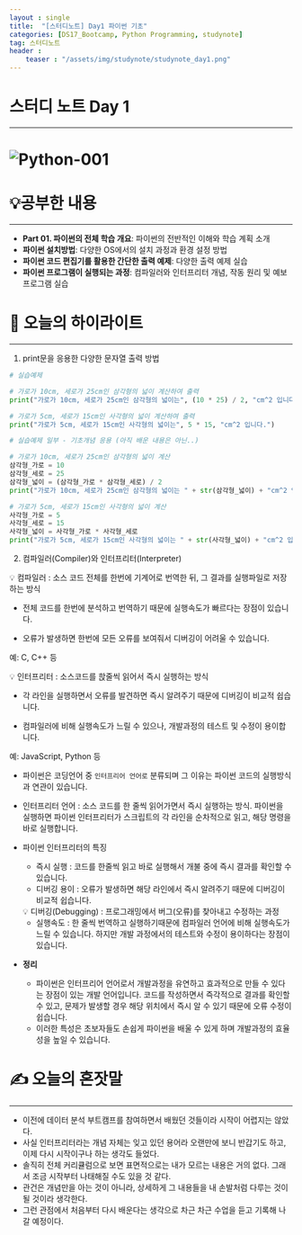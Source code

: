 ```yaml
---
layout : single
title:  "[스터디노트] Day1 파이썬 기초"
categories: [DS17_Bootcamp, Python Programming, studynote]
tag: 스터디노트
header :
    teaser : "/assets/img/studynote/studynote_day1.png"
---
```



# 스터디 노트 Day 1
---

# ![Python-001]({{site.url}}/images/2023-07-05-Studynote_day1/Python-001.png)

# 💡공부한 내용

---

- **Part 01. 파이썬의 전체 학습 개요**: 파이썬의 전반적인 이해와 학습 계획 소개
- **파이썬 설치방법**: 다양한 OS에서의 설치 과정과 환경 설정 방법
- **파이썬 코드 편집기를 활용한 간단한 출력 예제**: 다양한 출력 예제 실습
- **파이썬 프로그램이 실행되는 과정**: 컴파일러와 인터프리터 개념, 작동 원리 및 예보 프로그램 실습

# 📝 오늘의 하이라이트

---

1. print문을 응용한 다양한 문자열 출력 방법

```python
# 실습예제

# 가로가 10cm, 세로가 25cm인 삼각형의 넓이 계산하여 출력
print("가로가 10cm, 세로가 25cm인 삼각형의 넓이는", (10 * 25) / 2, "cm^2 입니다.")

# 가로가 5cm, 세로가 15cm인 사각형의 넓이 계산하여 출력
print("가로가 5cm, 세로가 15cm인 사각형의 넓이는", 5 * 15, "cm^2 입니다.")
```

```python
# 실습예제 일부 - 기초개념 응용 (아직 배운 내용은 아닌..)

# 가로가 10cm, 세로가 25cm인 삼각형의 넓이 계산
삼각형_가로 = 10
삼각형_세로 = 25
삼각형_넓이 = (삼각형_가로 * 삼각형_세로) / 2
print("가로가 10cm, 세로가 25cm인 삼각형의 넓이는 " + str(삼각형_넓이) + "cm^2 입니다.")

# 가로가 5cm, 세로가 15cm인 사각형의 넓이 계산
사각형_가로 = 5
사각형_세로 = 15
사각형_넓이 = 사각형_가로 * 사각형_세로
print("가로가 5cm, 세로가 15cm인 사각형의 넓이는 " + str(사각형_넓이) + "cm^2 입니다.")
```

2. 컴파일러(Compiler)와 인터프리터(Interpreter)

<aside>
💡 컴파일러 : 소스 코드 전체를 한번에 기계어로 번역한 뒤, 그 결과를 실행파일로 저장하는 방식

- 전체 코드를 한번에 분석하고 번역하기 때문에 실행속도가 빠르다는 장점이 있습니다.
  
- 오류가 발생하면 한번에 모든 오류를 보여줘서 디버깅이 어려울 수 있습니다.


예: C, C++ 등

</aside>

<aside>
💡 인터프리터 : 소스코드를 핝줄씩 읽어서 즉시 실행하는 방식

- 각 라인을 실행하면서 오류를 발견하면 즉시 알려주기 때문에 디버깅이 비교적 쉽습니다.
  
- 컴파일러에 비해 실행속도가 느릴 수 있으나, 개발과정의 테스트 및 수정이 용이합니다.


예: JavaScript, Python 등

</aside>

- 파이썬은 코딩언어 중 `인터프리어 언어로` 분류되며 그 이유는 파이썬 코드의 실행방식과 연관이 있습니다.
- 인터프리터 언어 : 소스 코드를 한 줄씩 읽어가면서 즉시 실행하는 방식. 파이썬을 실행하면 파이썬 인터프리터가 스크립트의 각 라인을 순차적으로 읽고, 해당 명령을 바로 실행합니다.
- 파이썬 인터프리터의 특징
    - 즉시 실행 : 코드를 한줄씩 읽고 바로 실행해서 개불 중에 즉시 결과를 확인할 수 있습니다.
    - 디버깅 용이 : 오류가 발생하면 해당 라인에서 즉시 알려주기 때문에 디버깅이 비교적 쉽습니다.
    
    <aside>
    💡 디버깅(Debugging) : 프로그래밍에서 버그(오류)를 찾아내고 수정하는 과정
    
    </aside>
    
    - 실행속도 : 한 줄씩 번역하고 실행하기때문에 컴파일러 언어에 비해 실행속도가 느릴 수 있습니다. 하지만 개발 과정에서의 테스트와 수정이 용이하다는 장점이 있습니다.
- **정리**
    - 파이썬은 인터프리어 언어로서 개발과정을 유연하고 효과적으로 만들 수 있다는 장점이 있는 개발 언어입니다. 코드를 작성하면서 즉각적으로 결과를 확인할 수 있고, 문제가 발생할 경우 해당 위치에서 즉시 알 수 있기 때문에 오류 수정이 쉽습니다.
    - 이러한 특성은 초보자들도 손쉽게 파이썬을 배울 수 있게 하며 개발과정의 효율성을 높일 수 있습니다.

# ✍️ 오늘의 혼잣말

---

- 이전에 데이터 분석 부트캠프를 참여하면서 배웠던 것들이라 시작이 어렵지는 않았다.
- 사실 인터프리터라는 개념 자체는 잊고 있던 용어라 오랜만에 보니 반갑기도 하고, 이제 다시 시작이구나 하는 생각도 들었다.
- 솔직히 전체 커리큘럼으로 보면 표면적으로는 내가 모르는 내용은 거의 없다. 그래서 조금 시작부터 나태해질 수도 있을 것 같다.
- 관건은 개념만을 아는 것이 아니라, 상세하게 그 내용들을 내 손발처럼 다루는 것이 될 것이라 생각한다.
- 그런 관점에서 처음부터 다시 배운다는 생각으로 차근 차근 수업을 듣고 기록해 나갈 예정이다.